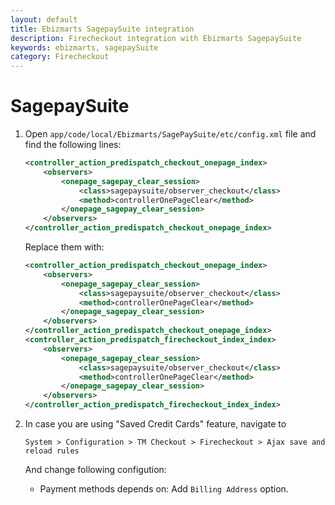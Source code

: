 ```yaml
---
layout: default
title: Ebizmarts SagepaySuite integration
description: Firecheckout integration with Ebizmarts SagepaySuite
keywords: ebizmarts, sagepaySuite
category: Firecheckout
---
```


# SagepaySuite

 1. Open `app/code/local/Ebizmarts/SagePaySuite/etc/config.xml` file and find the
following lines:

    ```xml
    <controller_action_predispatch_checkout_onepage_index>
        <observers>
            <onepage_sagepay_clear_session>
                <class>sagepaysuite/observer_checkout</class>
                <method>controllerOnePageClear</method>
            </onepage_sagepay_clear_session>
        </observers>
    </controller_action_predispatch_checkout_onepage_index>
    ```

    Replace them with:

    ```xml
    <controller_action_predispatch_checkout_onepage_index>
        <observers>
            <onepage_sagepay_clear_session>
                <class>sagepaysuite/observer_checkout</class>
                <method>controllerOnePageClear</method>
            </onepage_sagepay_clear_session>
        </observers>
    </controller_action_predispatch_checkout_onepage_index>
    <controller_action_predispatch_firecheckout_index_index>
        <observers>
            <onepage_sagepay_clear_session>
                <class>sagepaysuite/observer_checkout</class>
                <method>controllerOnePageClear</method>
            </onepage_sagepay_clear_session>
        </observers>
    </controller_action_predispatch_firecheckout_index_index>
    ```

 2. In case you are using "Saved Credit Cards" feature, navigate to

    `System > Configuration > TM Checkout > Firecheckout > Ajax save and reload rules`

    And change following configution:

    - Payment methods depends on: Add `Billing Address` option.
